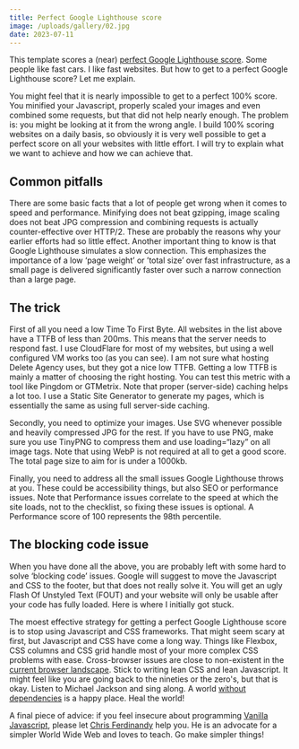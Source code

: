 ```yaml
---
title: Perfect Google Lighthouse score
image: /uploads/gallery/02.jpg
date: 2023-07-11
---
```


This template scores a (near) [perfect Google Lighthouse score](https://pagespeed.web.dev/analysis/https-www-hugobricks-preview-usecue-com/je4uqrt6nj?form_factor=mobile). Some people like fast cars. I like fast websites. But how to get to a perfect Google Lighthouse score? Let me explain.

You might feel that it is nearly impossible to get to a perfect 100% score. You minified your Javascript, properly scaled your images and even combined some requests, but that did not help nearly enough. The problem is: you might be looking at it from the wrong angle. I build 100% scoring websites on a daily basis, so obviously it is very well possible to get a perfect score on all your websites with little effort. I will try to explain what we want to achieve and how we can achieve that.

## Common pitfalls

There are some basic facts that a lot of people get wrong when it comes to speed and performance. Minifying does not beat gzipping, image scaling does not beat JPG compression and combining requests is actually counter-effective over HTTP/2. These are probably the reasons why your earlier efforts had so little effect. Another important thing to know is that Google Lighthouse simulates a slow connection. This emphasizes the importance of a low ‘page weight’ or ’total size’ over fast infrastructure, as a small page is delivered significantly faster over such a narrow connection than a large page.

## The trick

First of all you need a low Time To First Byte. All websites in the list above have a TTFB of less than 200ms. This means that the server needs to respond fast. I use CloudFlare for most of my websites, but using a well configured VM works too (as you can see). I am not sure what hosting Delete Agency uses, but they got a nice low TTFB. Getting a low TTFB is mainly a matter of choosing the right hosting. You can test this metric with a tool like Pingdom or GTMetrix. Note that proper (server-side) caching helps a lot too. I use a Static Site Generator to generate my pages, which is essentially the same as using full server-side caching.

Secondly, you need to optimize your images. Use SVG whenever possible and heavily compressed JPG for the rest. If you have to use PNG, make sure you use TinyPNG to compress them and use loading=“lazy” on all image tags. Note that using WebP is not required at all to get a good score. The total page size to aim for is under a 1000kb.

Finally, you need to address all the small issues Google Lighthouse throws at you. These could be accessibility things, but also SEO or performance issues. Note that Performance issues correlate to the speed at which the site loads, not to the checklist, so fixing these issues is optional. A Performance score of 100 represents the 98th percentile.

## The blocking code issue

When you have done all the above, you are probably left with some hard to solve ‘blocking code’ issues. Google will suggest to move the Javascript and CSS to the footer, but that does not really solve it. You will get an ugly Flash Of Unstyled Text (FOUT) and your website will only be usable after your code has fully loaded. Here is where I initially got stuck. 

The moest effective strategy for getting a perfect Google Lighthouse score is to stop using Javascript and CSS frameworks. That might seem scary at first, but Javascript and CSS have come a long way. Things like Flexbox, CSS columns and CSS grid handle most of your more complex CSS problems with ease. Cross-browser issues are close to non-existent in the [current browser landscape](https://www.netmarketshare.com/browser-market-share.aspx). Stick to writing lean CSS and lean Javascript. It might feel like you are going back to the nineties or the zero's, but that is okay. Listen to Michael Jackson and sing along. A world [without dependencies](/blog/code-warriors/) is a happy place. Heal the world!

A final piece of advice: if you feel insecure about programming [Vanilla Javascript](https://gomakethings.com/), please let [Chris Ferdinandy](https://gomakethings.com/) help you. He is an advocate for a simpler World Wide Web and loves to teach. Go make simpler things!